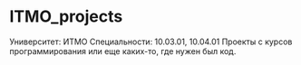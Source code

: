 # ITMO_projects

Университет: ИТМО
Специальности: 10.03.01, 10.04.01
Проекты с курсов программирования или еще каких-то, где нужен был код.

